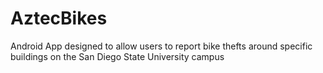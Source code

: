 # AztecBikes
Android App designed to allow users to report bike thefts around specific buildings on the San Diego State University campus
